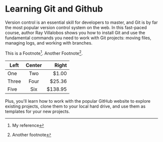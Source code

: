# Learning Git and Github

Version control is an essential skill for developers to master, and Git is by far the most popular version control system on the web. In this fast-paced course, author Ray Villalobos shows you how to install Git and use the fundamental commands you need to work with Git projects: moving files, managing logs, and working with branches.

This is a Footnote[^1]. Another Footnote[^2].
[^1]: My reference
[^2]: Another footnote

| Left | Center | Right|
| ---  | :---:  | ---: |
|One   | Two    |$1.00 |
|Three | Four   |$25.36|
|Five | Six   |$138.95|


Plus, you'll learn how to work with the popular GitHub website to explore existing projects, clone them to your local hard drive, and use them as templates for your new projects.
